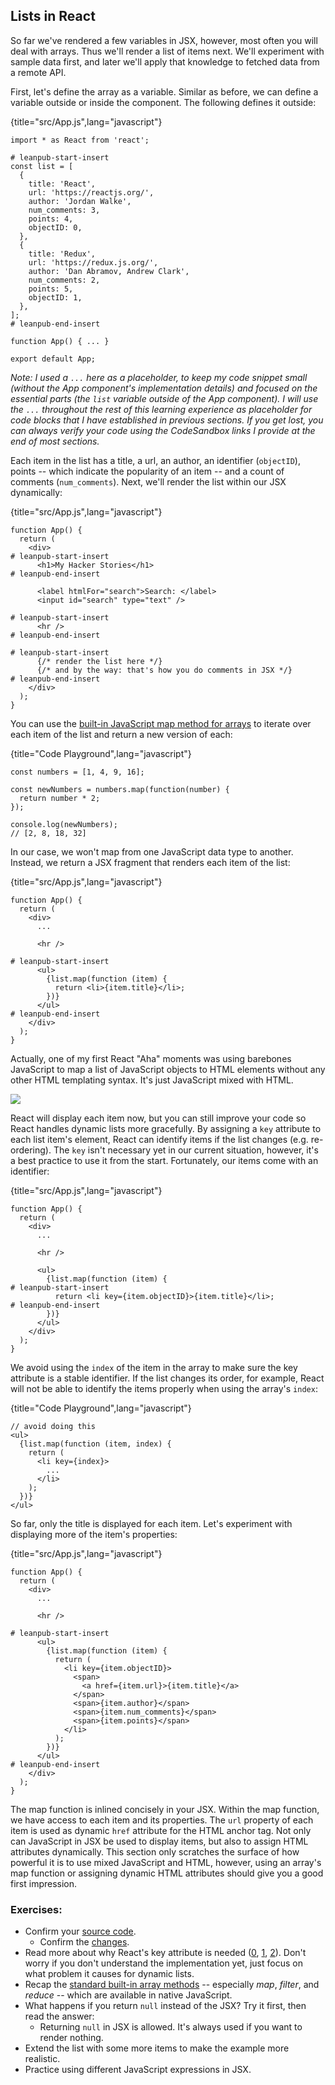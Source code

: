 ## Lists in React

So far we've rendered a few variables in JSX, however, most often you will deal with arrays. Thus we'll render a list of items next. We'll experiment with sample data first, and later we'll apply that knowledge to fetched data from a remote API.

First, let's define the array as a variable. Similar as before, we can define a variable outside or inside the component. The following defines it outside:

{title="src/App.js",lang="javascript"}
~~~~~~~
import * as React from 'react';

# leanpub-start-insert
const list = [
  {
    title: 'React',
    url: 'https://reactjs.org/',
    author: 'Jordan Walke',
    num_comments: 3,
    points: 4,
    objectID: 0,
  },
  {
    title: 'Redux',
    url: 'https://redux.js.org/',
    author: 'Dan Abramov, Andrew Clark',
    num_comments: 2,
    points: 5,
    objectID: 1,
  },
];
# leanpub-end-insert

function App() { ... }

export default App;
~~~~~~~

*Note: I used a `...` here as a placeholder, to keep my code snippet small (without the App component's implementation details) and focused on the essential parts (the `list` variable outside of the App component). I will use the `...` throughout the rest of this learning experience as placeholder for code blocks that I have established in previous sections. If you get lost, you can always verify your code using the CodeSandbox links I provide at the end of most sections.*

Each item in the list has a title, a url, an author, an identifier (`objectID`), points -- which indicate the popularity of an item -- and a count of comments (`num_comments`). Next, we'll render the list within our JSX dynamically:

{title="src/App.js",lang="javascript"}
~~~~~~~
function App() {
  return (
    <div>
# leanpub-start-insert
      <h1>My Hacker Stories</h1>
# leanpub-end-insert

      <label htmlFor="search">Search: </label>
      <input id="search" type="text" />

# leanpub-start-insert
      <hr />
# leanpub-end-insert

# leanpub-start-insert
      {/* render the list here */}
      {/* and by the way: that's how you do comments in JSX */}
# leanpub-end-insert
    </div>
  );
}
~~~~~~~

You can use the [built-in JavaScript map method for arrays](https://developer.mozilla.org/en-US/docs/Web/JavaScript/Reference/Global_Objects/Array/map) to iterate over each item of the list and return a new version of each:

{title="Code Playground",lang="javascript"}
~~~~~~~
const numbers = [1, 4, 9, 16];

const newNumbers = numbers.map(function(number) {
  return number * 2;
});

console.log(newNumbers);
// [2, 8, 18, 32]
~~~~~~~

In our case, we won't map from one JavaScript data type to another. Instead, we return a JSX fragment that renders each item of the list:

{title="src/App.js",lang="javascript"}
~~~~~~~
function App() {
  return (
    <div>
      ...

      <hr />

# leanpub-start-insert
      <ul>
        {list.map(function (item) {
          return <li>{item.title}</li>;
        })}
      </ul>
# leanpub-end-insert
    </div>
  );
}
~~~~~~~

Actually, one of my first React "Aha" moments was using barebones JavaScript to map a list of JavaScript objects to HTML elements without any other HTML templating syntax. It's just JavaScript mixed with HTML.

![](images/jsx-mapping.png)

React will display each item now, but you can still improve your code so React handles dynamic lists more gracefully. By assigning a `key` attribute to each list item's element, React can identify items if the list changes (e.g. re-ordering). The `key` isn't necessary yet in our current situation, however, it's a best practice to use it from the start. Fortunately, our items come with an identifier:

{title="src/App.js",lang="javascript"}
~~~~~~~
function App() {
  return (
    <div>
      ...

      <hr />

      <ul>
        {list.map(function (item) {
# leanpub-start-insert
          return <li key={item.objectID}>{item.title}</li>;
# leanpub-end-insert
        })}
      </ul>
    </div>
  );
}
~~~~~~~

We avoid using the `index` of the item in the array to make sure the key attribute is a stable identifier. If the list changes its order, for example, React will not be able to identify the items properly when using the array's `index`:

{title="Code Playground",lang="javascript"}
~~~~~~~
// avoid doing this
<ul>
  {list.map(function (item, index) {
    return (
      <li key={index}>
        ...
      </li>
    );
  })}
</ul>
~~~~~~~

So far, only the title is displayed for each item. Let's experiment with displaying more of the item's properties:

{title="src/App.js",lang="javascript"}
~~~~~~~
function App() {
  return (
    <div>
      ...

      <hr />

# leanpub-start-insert
      <ul>
        {list.map(function (item) {
          return (
            <li key={item.objectID}>
              <span>
                <a href={item.url}>{item.title}</a>
              </span>
              <span>{item.author}</span>
              <span>{item.num_comments}</span>
              <span>{item.points}</span>
            </li>
          );
        })}
      </ul>
# leanpub-end-insert
    </div>
  );
}
~~~~~~~

The map function is inlined concisely in your JSX. Within the map function, we have access to each item and its properties. The `url` property of each item is used as dynamic `href` attribute for the HTML anchor tag. Not only can JavaScript in JSX be used to display items, but also to assign HTML attributes dynamically. This section only scratches the surface of how powerful it is to use mixed JavaScript and HTML, however, using an array's map function or assigning dynamic HTML attributes should give you a good first impression.

### Exercises:

* Confirm your [source code](https://codesandbox.io/s/github/the-road-to-learn-react/hacker-stories/tree/2021/Lists-in-React).
  * Confirm the [changes](https://github.com/the-road-to-learn-react/hacker-stories/compare/2021/React-JSX...2021/Lists-in-React).
* Read more about why React's key attribute is needed ([0](https://dev.to/jtonzing/the-significance-of-react-keys---a-visual-explanation--56l7), [1](https://www.robinwieruch.de/react-list-key), [2](https://reactjs.org/docs/lists-and-keys.html)). Don't worry if you don't understand the implementation yet, just focus on what problem it causes for dynamic lists.
* Recap the [standard built-in array methods](https://developer.mozilla.org/en-US/docs/Web/JavaScript/Reference/Global_Objects/Array/) -- especially *map*, *filter*, and *reduce* -- which are available in native JavaScript.
* What happens if you return `null` instead of the JSX? Try it first, then read the answer:
  * Returning `null` in JSX is allowed. It's always used if you want to render nothing.
* Extend the list with some more items to make the example more realistic.
* Practice using different JavaScript expressions in JSX.